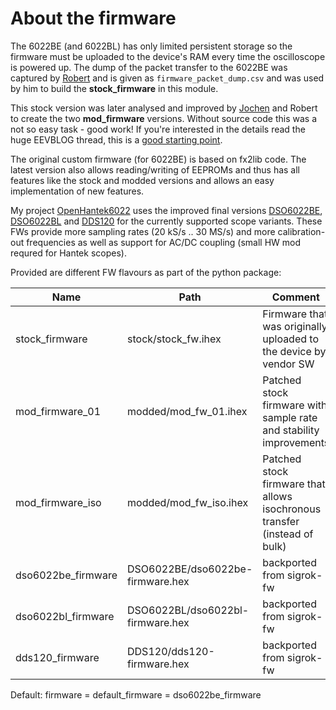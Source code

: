 # About the firmware
The 6022BE (and 6022BL) has only limited persistent storage so the firmware must be uploaded to the device's RAM
every time the oscilloscope is powered up.
The dump of the packet transfer to the 6022BE was captured by [Robert](https://github.com/rpcope1/Hantek6022API)
and is given as `firmware_packet_dump.csv` and was used by him to build the **stock_firmware** in this module.

This stock version was later analysed and improved by [Jochen](https://github.com/jhoenicke/Hantek6022API)
and Robert to create the two **mod_firmware** versions.
Without source code this was a not so easy task - good work!
If you're interested in the details read the huge EEVBLOG thread, this is a
[good starting point](https://www.eevblog.com/forum/testgear/hantek-6022be-20mhz-usb-dso/msg656059/#msg656059).

The original custom firmware (for 6022BE) is based on fx2lib code. The latest version also allows reading/writing of EEPROMs and thus has all features like the stock and modded versions and allows an easy implementation of new features.

My project [OpenHantek6022](https://github.com/OpenHantek/OpenHantek6022) uses the improved final versions [DSO6022BE](https://github.com/Ho-Ro/Hantek6022API/tree/master/PyHT6022/Firmware/DSO6022BE), [DSO6022BL](https://github.com/Ho-Ro/Hantek6022API/tree/master/PyHT6022/Firmware/DSO6022BL) and [DDS120](https://github.com/Ho-Ro/Hantek6022API/tree/master/PyHT6022/Firmware/DDS120) for the currently supported scope variants. These FWs provide more sampling rates (20 kS/s .. 30 MS/s) and more calibration-out frequencies as well as support for AC/DC coupling (small HW mod requred for Hantek scopes).

Provided are different FW flavours as part of the python package:

| **Name**           | **Path**                     | **Comment**                                                      |
|--------------------|------------------------------|------------------------------------------------------------------|
| stock_firmware     | stock/stock_fw.ihex          | Firmware that was originally uploaded to the device by vendor SW |
| mod_firmware_01    | modded/mod_fw_01.ihex        | Patched stock firmware with sample rate and stability improvements |
| mod_firmware_iso   | modded/mod_fw_iso.ihex       | Patched stock firmware that allows isochronous transfer (instead of bulk) |
| dso6022be_firmware | DSO6022BE/dso6022be-firmware.hex | backported from sigrok-fw |
| dso6022bl_firmware | DSO6022BL/dso6022bl-firmware.hex | backported from sigrok-fw |
| dds120_firmware    | DDS120/dds120-firmware.hex       | backported from sigrok-fw |

Default:
    firmware = default_firmware = dso6022be_firmware
